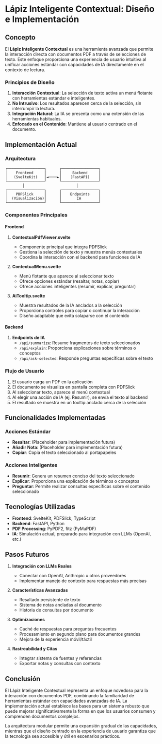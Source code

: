 # Lápiz Inteligente Contextual: Diseño e Implementación

## Concepto

El **Lápiz Inteligente Contextual** es una herramienta avanzada que permite la interacción directa con documentos PDF a través de selecciones de texto. Este enfoque proporciona una experiencia de usuario intuitiva al unificar acciones estándar con capacidades de IA directamente en el contexto de lectura.

### Principios de Diseño

1. **Interacción Contextual**: La selección de texto activa un menú flotante con herramientas estándar e inteligentes.
2. **No Intrusivo**: Los resultados aparecen cerca de la selección, sin interrumpir la lectura.
3. **Integración Natural**: La IA se presenta como una extensión de las herramientas habituales.
4. **Enfocado en el Contenido**: Mantiene al usuario centrado en el documento.

## Implementación Actual

### Arquitectura

```
┌─────────────────┐      ┌─────────────────┐
│    Frontend     │      │     Backend     │
│   (SvelteKit)   │◄────►│    (FastAPI)    │
└─────────────────┘      └─────────────────┘
        │                        │
┌─────────────────┐      ┌─────────────────┐
│    PDFSlick     │      │    Endpoints    │
│  (Visualización)│      │       IA        │
└─────────────────┘      └─────────────────┘
```

### Componentes Principales

#### Frontend

1. **ContextualPdfViewer.svelte**
   - Componente principal que integra PDFSlick
   - Gestiona la selección de texto y muestra menús contextuales
   - Coordina la interacción con el backend para funciones de IA

2. **ContextualMenu.svelte**
   - Menú flotante que aparece al seleccionar texto
   - Ofrece opciones estándar (resaltar, notas, copiar)
   - Ofrece acciones inteligentes (resumir, explicar, preguntar)

3. **AiTooltip.svelte**
   - Muestra resultados de la IA anclados a la selección
   - Proporciona controles para copiar o continuar la interacción
   - Diseño adaptable que evita solaparse con el contenido

#### Backend

1. **Endpoints de IA**
   - `/api/summarize`: Resume fragmentos de texto seleccionados
   - `/api/explain`: Proporciona explicaciones sobre términos o conceptos
   - `/api/ask-selected`: Responde preguntas específicas sobre el texto

### Flujo de Usuario

1. El usuario carga un PDF en la aplicación
2. El documento se visualiza en pantalla completa con PDFSlick
3. Al seleccionar texto, aparece el menú contextual
4. Al elegir una acción de IA (ej. Resumir), se envía el texto al backend
5. El resultado se muestra en un tooltip anclado cerca de la selección

## Funcionalidades Implementadas

### Acciones Estándar
- **Resaltar**: (Placeholder para implementación futura)
- **Añadir Nota**: (Placeholder para implementación futura)
- **Copiar**: Copia el texto seleccionado al portapapeles

### Acciones Inteligentes
- **Resumir**: Genera un resumen conciso del texto seleccionado
- **Explicar**: Proporciona una explicación de términos o conceptos
- **Preguntar**: Permite realizar consultas específicas sobre el contenido seleccionado

## Tecnologías Utilizadas

- **Frontend**: SvelteKit, PDFSlick, TypeScript
- **Backend**: FastAPI, Python
- **PDF Processing**: PyPDF2, fitz (PyMuPDF)
- **IA**: Simulación actual, preparado para integración con LLMs (OpenAI, etc.)

## Pasos Futuros

1. **Integración con LLMs Reales**
   - Conectar con OpenAI, Anthropic u otros proveedores
   - Implementar manejo de contexto para respuestas más precisas

2. **Características Avanzadas**
   - Resaltado persistente de texto
   - Sistema de notas ancladas al documento
   - Historia de consultas por documento

3. **Optimizaciones**
   - Caché de respuestas para preguntas frecuentes
   - Procesamiento en segundo plano para documentos grandes
   - Mejora de la experiencia móvil/táctil

4. **Rastreabilidad y Citas**
   - Integrar sistema de fuentes y referencias
   - Exportar notas y consultas con contexto

## Conclusión

El Lápiz Inteligente Contextual representa un enfoque novedoso para la interacción con documentos PDF, combinando la familiaridad de herramientas estándar con capacidades avanzadas de IA. La implementación actual establece las bases para un sistema robusto que puede mejorar significativamente la forma en que los usuarios consumen y comprenden documentos complejos.

La arquitectura modular permite una expansión gradual de las capacidades, mientras que el diseño centrado en la experiencia de usuario garantiza que la tecnología sea accesible y útil en escenarios prácticos. 